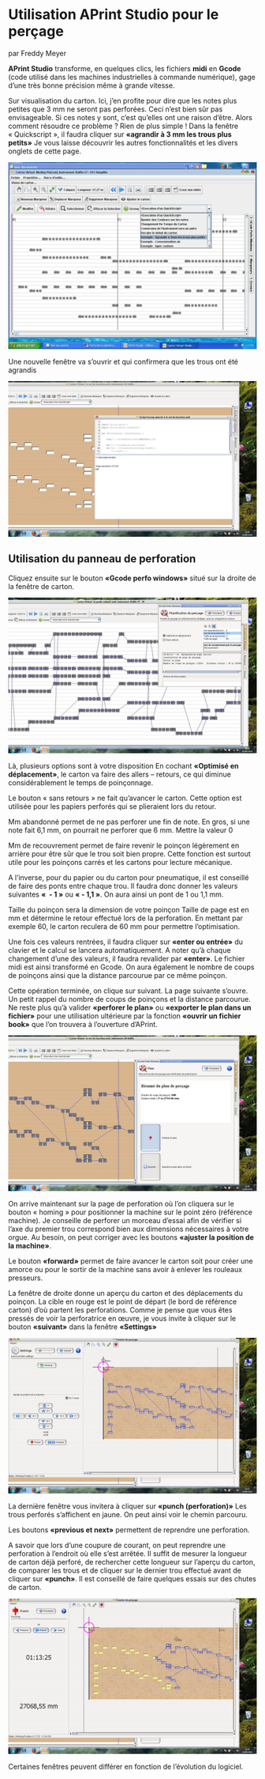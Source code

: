 # Utilisation APrint Studio pour le perçage

par Freddy Meyer

**APrint Studio** transforme, en quelques clics,  les fichiers **midi** en **Gcode** (code utilisé dans les machines industrielles à commande numérique), gage d’une très bonne précision même à grande vitesse.



Sur visualisation du carton. Ici, j’en profite pour dire que les notes plus petites que 3 mm	 ne seront pas perforées. Ceci n’est bien sûr pas envisageable. Si ces notes y sont, c’est qu’elles ont une raison d’être.
Alors comment résoudre ce problème ? Rien de plus simple ! Dans la fenêtre « Quickscript », il faudra cliquer sur **«agrandir à 3 mm les trous plus petits»**
Je vous laisse découvrir les autres fonctionnalités et les divers onglets de cette page. 

![](ap1.jpg)


Une nouvelle fenêtre va s’ouvrir et qui confirmera que les trous ont été agrandis


![](bod3.jpg)



## Utilisation du panneau de perforation

Cliquez ensuite sur le bouton **«Gcode perfo windows»** situé sur la droite de la fenêtre de carton.

![](bod4.jpg)


Là, plusieurs options sont à votre disposition
En cochant **«Optimisé en déplacement»**, le carton va faire des allers – retours, ce qui diminue considérablement le temps de poinçonnage.

Le bouton « sans retours » ne fait qu’avancer le carton. Cette option est utilisée pour les papiers perforés qui se plieraient lors du retour.

Mm abandonné permet de ne pas perforer une fin de note. En gros, si une note fait 6,1 mm, on pourrait ne perforer que 6 mm. Mettre la valeur 0

Mm de recouvrement permet de faire revenir le poinçon légèrement en arrière pour être sûr que le trou soit bien propre. Cette fonction est surtout utile pour les poinçons carrés et les cartons pour lecture mécanique.

A l’inverse, pour du papier ou du carton pour pneumatique, il est conseillé de faire des ponts entre chaque trou. Il faudra donc donner les valeurs suivantes **«  - 1 »** ou  **« - 1,1 »**. On aura ainsi un pont de 1 ou 1,1 mm.

Taille du poinçon sera la dimension de votre poinçon 
Taille de page est en mm et détermine le retour effectué lors de la perforation. En mettant par exemple 60, le carton reculera de 60 mm pour permettre l’optimisation.




Une fois ces valeurs rentrées, il faudra cliquer sur **«enter ou entrée»** du clavier et le calcul se lancera automatiquement. A noter qu’à chaque changement d’une des valeurs, il faudra revalider par **«enter»**. Le fichier midi est ainsi transformé en Gcode. On aura également le nombre de coups de poinçons ainsi que la distance parcourue par ce même poinçon.

Cette opération terminée, on clique sur suivant. La page suivante s’ouvre.
Un petit rappel du nombre de coups de poinçons et la distance parcourue. 
Ne reste plus qu’à valider **«perforer le plan»** ou **«exporter le plan dans un fichier»** pour une utilisation ultérieure par la fonction **«ouvrir un fichier book»** que l’on trouvera à l’ouverture d’APrint.

![](bod5.jpg)


On arrive maintenant sur la page de perforation où l’on cliquera sur le bouton « homing » pour positionner la machine sur le point zéro (référence machine).
Je conseille de perforer un morceau d’essai afin de vérifier si l’axe du premier trou correspond bien aux dimensions nécessaires à votre orgue. Au besoin, on peut corriger avec les boutons **«ajuster la position de la machine»**.

Le bouton **«forward»** permet de faire avancer le carton soit pour créer une amorce ou pour le sortir de la machine sans avoir à enlever les rouleaux presseurs.

La fenêtre de droite donne un aperçu du carton et des déplacements du poinçon.
La cible en rouge est le point de départ (le bord de référence carton) d’où partent les perforations. 
Comme je pense que vous êtes pressés de voir la perforatrice en œuvre, je vous invite à cliquer sur le bouton **«suivant»** dans la fenêtre **«Settings»**

![](bod6.jpg)

La dernière fenêtre vous invitera à cliquer sur **«punch (perforation)»**
Les trous perforés s’affichent en jaune. On peut ainsi voir le chemin parcouru.

Les boutons **«previous et next»** permettent de reprendre une perforation.

A savoir que lors d’une coupure de courant, on peut reprendre une perforation à l’endroit où elle s’est arrêtée. Il suffit de mesurer la longueur de carton déjà perforé, de rechercher cette longueur sur l’aperçu du carton, de comparer les trous et de cliquer sur le dernier trou effectué avant de cliquer sur **«punch»**. Il est conseillé de faire quelques essais sur des chutes de carton.

![](bod7.jpg)


Certaines fenêtres peuvent différer en fonction de l’évolution du logiciel.

